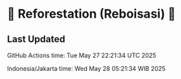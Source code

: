 
# 🌳 Reforestation (Reboisasi) 🌲

## Last Updated

GitHub Actions time: Tue May 27 22:21:34 UTC 2025

Indonesia/Jakarta time: Wed May 28 05:21:34 WIB 2025

